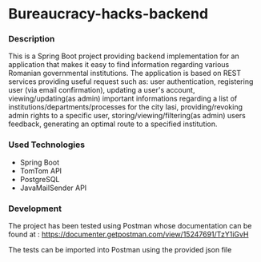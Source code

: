 # Bureaucracy-hacks-backend

### Description
 This is a Spring Boot project providing backend implementation for an application that makes it easy to find information regarding various Romanian governmental institutions. The application is based on REST services providing useful request such as: user authentication, registering user (via email confirmation), updating a user's account, viewing/updating(as admin) important informations regarding a list of institutions/departments/processes for the city Iasi, providing/revoking admin rights to a specific user, storing/viewing/filtering(as admin) users feedback, generating an optimal route to a specified institution.
   
### Used Technologies
* Spring Boot
* TomTom API
* PostgreSQL
* JavaMailSender API

### Development
The project has been tested using Postman whose documentation can be found at : https://documenter.getpostman.com/view/15247691/TzY1iGvH

The tests can be imported into Postman using the provided json file

